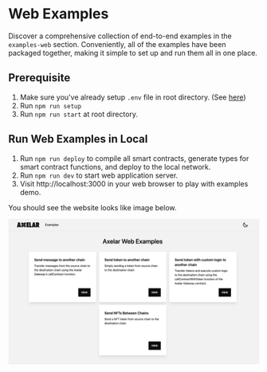 # Web Examples

Discover a comprehensive collection of end-to-end examples in the `examples-web` section. Conveniently, all of the examples have been packaged together, making it simple to set up and run them all in one place.

## Prerequisite

1. Make sure you've already setup `.env` file in root directory. (See [here](../README.md#set-environment-variables))
2. Run `npm run setup`
3. Run `npm run start` at root directory.

## Run Web Examples in Local

1. Run `npm run deploy` to compile all smart contracts, generate types for smart contract functions, and deploy to the local network.
2. Run `npm run dev` to start web application server.
3. Visit http://localhost:3000 in your web browser to play with examples demo.

You should see the website looks like image below.

![examples-web](./docs/examples-web.png)

